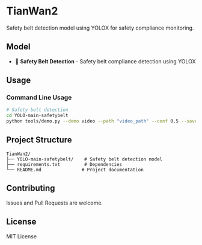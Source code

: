 # TianWan2

Safety belt detection model using YOLOX for safety compliance monitoring.

## Model

- 🔗 **Safety Belt Detection** - Safety belt compliance detection using YOLOX

## Usage

### Command Line Usage

```bash
# Safety belt detection
cd YOLO-main-safetybelt
python tools/demo.py --demo video --path "video_path" --conf 0.5 --save_result --device cpu
```

## Project Structure

```
TianWan2/
├── YOLO-main-safetybelt/    # Safety belt detection model
├── requirements.txt         # Dependencies
└── README.md               # Project documentation
```

## Contributing

Issues and Pull Requests are welcome.

## License

MIT License
